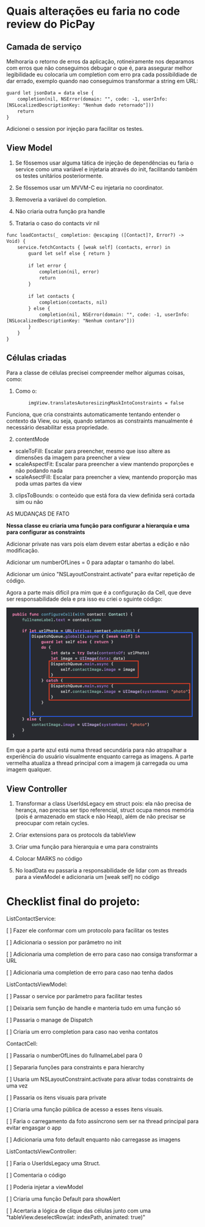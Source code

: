 # Quais alterações eu faria no code review do PicPay

## Camada de serviço

Melhoraria o retorno de erros da aplicação, rotineiramente nos deparamos com erros que não conseguimos debugar o que é, para assegurar melhor legibilidade eu colocaria um completion com erro pra cada possibildiade de dar errado, exemplo quando nao conseguimos transformar a string em URL:

```
guard let jsonData = data else {
    completion(nil, NSError(domain: "", code: -1, userInfo: [NSLocalizedDescriptionKey: "Nenhum dado retornado"]))
    return
}

```

Adicionei o session por injeção para facilitar os testes.

## View Model

1) Se fôssemos usar alguma tática de injeção de dependências eu faria o service como uma variável e injetaria através do init, facilitando também os testes unitários posteriormente.

2) Se fôssemos usar um MVVM-C eu injetaria no coordinator.

3) Removeria a variável do completion.

4) Não criaria outra função pra handle

5) Trataria o caso do contacts vir nil

```
func loadContacts(_ completion: @escaping ([Contact]?, Error?) -> Void) {
    service.fetchContacts { [weak self] (contacts, error) in
        guard let self else { return }
        
        if let error {
            completion(nil, error)
            return
        }
        
        if let contacts {
            completion(contacts, nil)
        } else {
            completion(nil, NSError(domain: "", code: -1, userInfo: [NSLocalizedDescriptionKey: "Nenhum contaro"]))
        }
    }
}
```

## Células criadas

Para a classe de células precisei compreender melhor algumas coisas, como:

1) Como o:
```
        imgView.translatesAutoresizingMaskIntoConstraints = false

```

Funciona, que cria constraints automaticamente tentando entender o contexto da View, ou seja, quando setamos as constraints manualmente é necessário desabilitar essa propriedade.

2) contentMode
- scaleToFill: Escalar para preencher, mesmo que isso altere as dimensões da imagem para preencher a view
- scaleAspectFit: Escalar para preencher a view mantendo proporções e não podando nada
- scaleAsectFill: Escalar para preencher a view, mantendo proporção mas poda umas partes da view

3) clipsToBounds: o conteúdo que está fora da view definida será cortada sim ou não

AS MUDANÇAS DE FATO

<strong>Nessa classe eu criaria uma função para configurar a hierarquia e uma para configurar as constraints</strong>

Adicionar private nas vars pois elam devem estar abertas a edição e não modificação.

Adicionar um numberOfLines = 0 para adaptar o tamanho do label.

Adicionar um único "NSLayoutConstraint.activate" para evitar repetição de código.

Agora a parte mais difícil pra mim que é a configuração da Cell, que deve ser responsabilidade dela e pra isso eu criei o sguinte código:

![alt text](image-1.png)

Em que a parte azul está numa thread secundária para não atrapalhar a experiência do usuário visualmente enquanto carrega as imagens. A parte vermelha atualiza a thread principal com a imagem já carregada ou uma imagem qualquer.


## View Controller

1) Transformar a class UserIdsLegacy em struct pois: ela não precisa de herança, nao precisa ser tipo referencial, struct ocupa menos memória (pois é armazenado em stack e não Heap), além de não precisar se preocupar com retain cycles.

2) Criar extensions para os protocols da tableView

3) Criar uma função para hierarquia e uma para constraints

4) Colocar MARKS no código

5) No loadData eu passaria a responsabilidade de lidar com as threads para a viewModel e adicionaria um [weak self] no código



# Checklist final do projeto:

ListContactService:

[ ] Fazer ele conformar com um protocolo para facilitar os testes

[ ] Adicionaria o session por parâmetro no init

[ ] Adicionaria uma completion de erro para caso nao consiga transformar a URL

[ ] Adicionaria uma completion de erro para caso nao tenha dados


ListContactsViewModel:

[ ] Passar o service por parâmetro para facilitar testes

[ ] Deixaria sem função de handle e manteria tudo em uma função só

[ ] Passaria o manage de Dispatch

[ ] Criaria um erro completion para caso nao venha contatos


ContactCell:

[ ] Passaria o numberOfLines do fullnameLabel para 0

[ ] Separaria funções para constraints e para hierarchy

[ ] Usaria um NSLayoutConstraint.activate para ativar todas constraints de uma vez

[ ] Passaria os itens visuais para private

[ ] Criaria uma função pública de acesso a esses itens visuais.

[ ] Faria o carregamento da foto assíncrono sem ser na thread principal para evitar engasgar o app

[ ] Adicionaria uma foto default enquanto não carregasse as imagens

ListContactsViewController:

[ ] Faria o UserIdsLegacy uma Struct.

[ ] Comentaria o código

[ ] Poderia injetar a viewModel

[ ] Criaria uma função Default para showAlert

[ ] Acertaria a lógica de clique das células junto com uma "tableView.deselectRow(at: indexPath, animated: true)"
